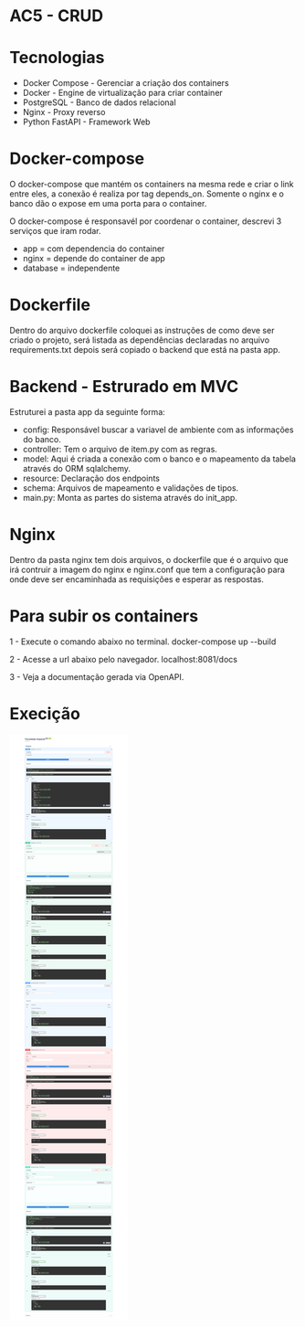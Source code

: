 # AC5 - CRUD

# Tecnologias

- Docker Compose - Gerenciar a criação dos containers
- Docker - Engine de virtualização para criar container
- PostgreSQL - Banco de dados relacional
- Nginx - Proxy reverso
- Python FastAPI - Framework Web

# Docker-compose

O docker-compose que mantém os containers na mesma rede e criar o link entre eles, a conexão é realiza por tag depends_on.
Somente o nginx e o banco dão o expose em uma porta para o container.

O docker-compose é responsavél por coordenar o container, descrevi 3 serviços que iram rodar.

- app = com dependencia do container
- nginx = depende do container de app
- database = independente

# Dockerfile

Dentro do arquivo dockerfile coloquei as instruções de como deve ser criado o projeto, será listada as dependências declaradas no arquivo requirements.txt depois será copiado o backend que está na pasta app.

# Backend - Estrurado em MVC

Estruturei a pasta app da seguinte forma:

- config: Responsável buscar a variavel de ambiente com as informações do banco.
- controller: Tem o arquivo de item.py com as regras.
- model: Aqui é criada a conexão com o banco e o mapeamento da tabela através do ORM sqlalchemy.
- resource: Declaração dos endpoints
- schema: Arquivos de mapeamento e validações de tipos.
- main.py: Monta as partes do sistema através do init_app.

# Nginx

Dentro da pasta nginx tem dois arquivos, o dockerfile que é o arquivo que irá contruir a imagem do nginx e nginx.conf que tem a configuração para onde deve ser encaminhada as requisições e esperar as respostas.

# Para subir os containers

1 - Execute o comando abaixo no terminal.
docker-compose up --build

2 - Acesse a url abaixo pelo navegador.
localhost:8081/docs

3 - Veja a documentação gerada via OpenAPI.

# Execição

![post](img/execucao.png)
